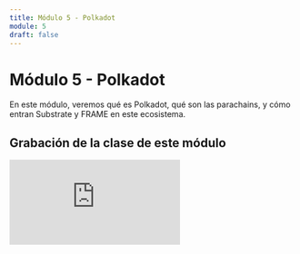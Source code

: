 ```yaml
---
title: Módulo 5 - Polkadot
module: 5
draft: false
---
```


# Módulo 5 - Polkadot

En este módulo, veremos qué es Polkadot, qué son las parachains, y cómo entran Substrate y FRAME en este ecosistema.

## Grabación de la clase de este módulo

<div class="flex justify-center items-center">
  <iframe class="w-full aspect-video" src="https://www.youtube.com/embed/sYBpktLoACI" title="YouTube video player" frameborder="0" allow="accelerometer; autoplay; clipboard-write; encrypted-media; gyroscope; picture-in-picture; web-share" allowfullscreen></iframe>
</div>
